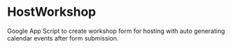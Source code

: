 HostWorkshop
============

Google App Script to create workshop form for hosting with auto generating calendar events after form submission.
